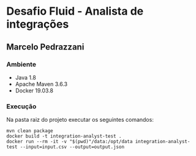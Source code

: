 # Desafio Fluid - Analista de integrações
## Marcelo Pedrazzani
### Ambiente

* Java 1.8
* Apache Maven 3.6.3
* Docker 19.03.8

### Execução
Na pasta raiz do projeto executar os seguintes comandos:
````
mvn clean package
docker build -t integration-analyst-test .
docker run --rm -it -v "$(pwd)"/data:/opt/data integration-analyst-test --input=input.csv --output=output.json